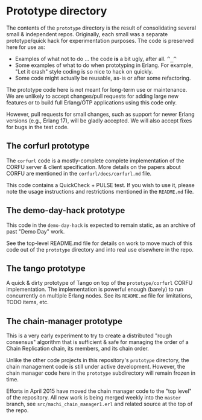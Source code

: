 # Prototype directory

The contents of the `prototype` directory is the result of
consolidating several small & independent repos.  Originally, each
small was a separate prototype/quick hack for experimentation
purposes.  The code is preserved here for use as:

* Examples of what not to do ... the code **is** a bit ugly, after
  all.  <tt>^_^</tt>
* Some examples of what to do when prototyping in Erlang.  For
  example, "Let it crash" style coding is so nice to hack on quickly.
* Some code might actually be reusable, as-is or after some
  refactoring.

The prototype code here is not meant for long-term use or
maintenance.  We are unlikely to accept changes/pull requests for adding
large new features or to build full Erlang/OTP applications using this
code only.

However, pull requests for small changes, such as support for
newer Erlang versions (e.g., Erlang 17), will be gladly accepted.
We will also accept fixes for bugs in the test code.

## The corfurl prototype

The `corfurl` code is a mostly-complete complete implementation of the
CORFU server & client specification.  More details on the papers about
CORFU are mentioned in the `corfurl/docs/corfurl.md` file.

This code contains a QuickCheck + PULSE test.  If you wish to use it,
please note the usage instructions and restrictions mentioned in the
`README.md` file.

## The demo-day-hack prototype

This code in the `demo-day-hack` is expected to remain static,
as an archive of past "Demo Day" work.

See the top-level README.md file for details on work to move
much of this code out of the `prototype` directory and into real
use elsewhere in the repo.

## The tango prototype

A quick & dirty prototype of Tango on top of the `prototype/corfurl`
CORFU implementation.  The implementation is powerful enough (barely)
to run concurrently on multiple Erlang nodes.  See its `README.md`
file for limitations, TODO items, etc.

## The chain-manager prototype

This is a very early experiment to try to create a distributed "rough
consensus" algorithm that is sufficient & safe for managing the order
of a Chain Replication chain, its members, and its chain order.

Unlike the other code projects in this repository's `prototype`
directory, the chain management code is still under active
development.  However, the chain manager code here in the `prototype`
subdirectory will remain frozen in time.

Efforts in April 2015 have moved the chain manager code to the "top level"
of the repository.  All new work is being merged weekly into the `master`
branch, see `src/machi_chain_manager1.erl` and related source at the top of
the repo.
